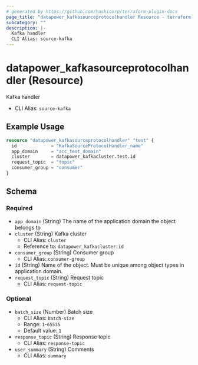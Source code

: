 ```yaml
---
# generated by https://github.com/hashicorp/terraform-plugin-docs
page_title: "datapower_kafkasourceprotocolhandler Resource - terraform-provider-datapower"
subcategory: ""
description: |-
  Kafka handler
  CLI Alias: source-kafka
---
```


# datapower_kafkasourceprotocolhandler (Resource)

Kafka handler
  - CLI Alias: `source-kafka`

## Example Usage

```terraform
resource "datapower_kafkasourceprotocolhandler" "test" {
  id             = "KafkaSourceProtocolHandler_name"
  app_domain     = "acc_test_domain"
  cluster        = datapower_kafkacluster.test.id
  request_topic  = "topic"
  consumer_group = "consumer"
}
```

<!-- schema generated by tfplugindocs -->
## Schema

### Required

- `app_domain` (String) The name of the application domain the object belongs to
- `cluster` (String) Kafka cluster
  - CLI Alias: `cluster`
  - Reference to: `datapower_kafkacluster:id`
- `consumer_group` (String) Consumer group
  - CLI Alias: `consumer-group`
- `id` (String) Name of the object. Must be unique among object types in application domain.
- `request_topic` (String) Request topic
  - CLI Alias: `request-topic`

### Optional

- `batch_size` (Number) Batch size
  - CLI Alias: `batch-size`
  - Range: `1`-`65535`
  - Default value: `1`
- `response_topic` (String) Response topic
  - CLI Alias: `response-topic`
- `user_summary` (String) Comments
  - CLI Alias: `summary`
